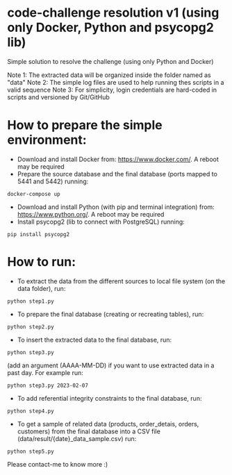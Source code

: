 # code-challenge resolution v1 (using only Docker, Python and psycopg2 lib)
Simple solution to resolve the challenge (using only Python and Docker)

Note 1: The extracted data will be organized inside the folder named as "data"
Note 2: The simple log files are used to help running thes scripts in a valid sequence
Note 3: For simplicity, login credentials are hard-coded in scripts and versioned by Git/GitHub

# How to prepare the simple environment:
- Download and install Docker from: https://www.docker.com/. A reboot may be required
- Prepare the source database and the final database (ports mapped to 5441 and 5442) running:
```
docker-compose up
```
- Download and install Python (with pip and terminal integration) from: https://www.python.org/. A reboot may be required
- Install psycopg2 (lib to connect with PostgreSQL) running:
```
pip install psycopg2
```

# How to run:
- To extract the data from the different sources to local file system (on the data folder), run:
```
python step1.py
```

- To prepare the final database (creating or recreating tables), run:
```
python step2.py
```

- To insert the extracted data to the final database, run:
```
python step3.py
```
(add an argument (AAAA-MM-DD) if you want to use extracted data in a past day. For example run: 
```
python step3.py 2023-02-07
```

- To add referential integrity constraints to the final database, run:
```
python step4.py
```

- To get a sample of related data (products, order_detais, orders, customers) from the final database into a CSV file (data/result/{date}_data_sample.csv) run:
```
python step5.py
```

Please contact-me to know more :)